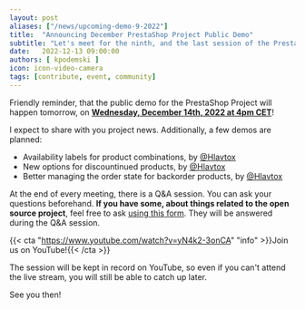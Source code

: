 ```yaml
---
layout: post
aliases: ["/news/upcoming-demo-9-2022"]
title:  "Announcing December PrestaShop Project Public Demo"
subtitle: "Let's meet for the ninth, and the last session of the PrestaShop project public demo in 2022"
date:   2022-12-13 09:00:00
authors: [ kpodemski ]
icon: icon-video-camera
tags: [contribute, event, community]
---
```


Friendly reminder, that the public demo for the PrestaShop Project will happen tomorrow, on [**Wednesday, December 14th, 2022 at 4pm CET**](https://www.youtube.com/watch?v=yN4k2-3onCA)!

I expect to share with you project news. Additionally, a few demos are planned:
- Availability labels for product combinations, by [@Hlavtox](https://github.com/Hlavtox)
- New options for discountinued products, by [@Hlavtox](https://github.com/Hlavtox)
- Better managing the order state for backorder products, by [@Hlavtox](https://github.com/Hlavtox)

At the end of every meeting, there is a Q&A session. You can ask your questions beforehand.
**If you have some, about things related to the open source project**, feel free to ask [using this form](https://forms.gle/FWazuZnXBtFPauFZ7). They will be answered during the Q&A session.

{{< cta "https://www.youtube.com/watch?v=yN4k2-3onCA" "info" >}}Join us on YouTube!{{< /cta >}}

The session will be kept in record on YouTube, so even if you can't attend the live stream, you will still be able to catch up later.

See you then!

